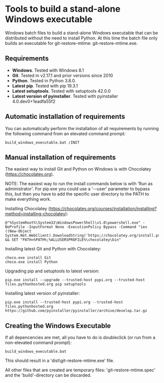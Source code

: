Tools to build a stand-alone Windows executable
===============================================

Windows batch files to build a stand-alone Windows executable that can be distributed without the need to install Python. At this time the batch file only builds an executable for git-restore-mtime: git-restore-mtime.exe.


Requirements
------------

- **Windows**. Tested with Windows 8.1
- **Git**. Tested in v2.17.1 and prior versions since 2010
- **Python**. Tested in Python 3.8.0.
- **Latest pip**. Tested with pip 19.3.1
- **Latest setuptools**. Tested with setuptools 42.0.0
- **Latest version of pyinstaller**. Tested with pyinstaller 4.0.dev0+1eadfa55f2

Automatic installation of requirements
-----------------------------------
You can automatically perform the installation of all requirements by running the following command from an elevated command prompt:

	build_windows_executable.bat /INIT

Manual installation of requirements
-----------------------------------
The easiest way to install Git and Python on Windows is with Chocolatey (https://chocolatey.org).

NOTE: The easiest way to run the install commands below is with 'Run as administrator'. For pip.exe you could use a '--user' parameter to bypass this, but then you have to add the specific user directory to the PATH to make everything work. 

Installing Chocolatey (<https://chocolatey.org/courses/installation/installing?method=installing-chocolatey>):

	@"%SystemRoot%\System32\WindowsPowerShell\v1.0\powershell.exe" -NoProfile -InputFormat None -ExecutionPolicy Bypass -Command "iex ((New-Object System.Net.WebClient).DownloadString('https://chocolatey.org/install.ps1'))" && SET "PATH=%PATH%;%ALLUSERSPROFILE%\chocolatey\bin"

Installing latest Git and Python with Chocolatey:

	choco.exe install Git
	choco.exe install Python

Upgrading pip and setuptools to latest version:

	pip.exe install --upgrade --trusted-host pypi.org --trusted-host files.pythonhosted.org pip setuptools

Installing latest version of pyinstaller:

	pip.exe install --trusted-host pypi.org --trusted-host files.pythonhosted.org https://github.com/pyinstaller/pyinstaller/archive/develop.tar.gz



Creating the Windows Executable
-------------------------------

If all depencencies are met, all you have to do is doubleclick (or run from a non-elevated command prompt):

	build_windows_executable.bat

This should result in a 'dist\git-restore-mtime.exe' file.


All other files that are created are temporary files: 'git-restore-mtime.spec' and the 'build'-directory can be discarded.

